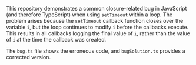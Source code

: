 This repository demonstrates a common closure-related bug in JavaScript (and therefore TypeScript) when using `setTimeout` within a loop.  The problem arises because the `setTimeout` callback function closes over the variable `i`, but the loop continues to modify `i` before the callbacks execute. This results in all callbacks logging the final value of `i`, rather than the value of `i` at the time the callback was created.

The `bug.ts` file shows the erroneous code, and `bugSolution.ts` provides a corrected version.